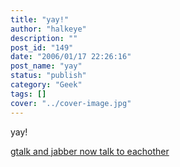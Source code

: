 ```yaml
---
title: "yay!"
author: "halkeye"
description: ""
post_id: "149"
date: "2006/01/17 22:26:16"
post_name: "yay"
status: "publish"
category: "Geek"
tags: []
cover: "../cover-image.jpg"
---
```


yay!

[gtalk and jabber now talk to eachother](https://googletalk.blogspot.com/2006/01/xmpp-federation.html)
